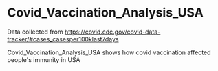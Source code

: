 # Covid_Vaccination_Analysis_USA

Data collected from https://covid.cdc.gov/covid-data-tracker/#cases_casesper100klast7days

Covid_Vaccination_Analysis_USA shows how covid vaccination affected people's immunity in USA
